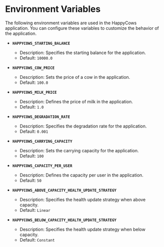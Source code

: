 # Environment Variables

The following environment variables are used in the HappyCows application. You can configure these variables to customize the behavior of the application.

- **`HAPPYCOWS_STARTING_BALANCE`**
  - Description: Specifies the starting balance for the application.
  - Default: `10000.0`

- **`HAPPYCOWS_COW_PRICE`**
  - Description: Sets the price of a cow in the application.
  - Default: `100.0`

- **`HAPPYCOWS_MILK_PRICE`**
  - Description: Defines the price of milk in the application.
  - Default: `1.0`

- **`HAPPYCOWS_DEGRADATION_RATE`**
  - Description: Specifies the degradation rate for the application.
  - Default: `0.001`

- **`HAPPYCOWS_CARRYING_CAPACITY`**
  - Description: Sets the carrying capacity for the application.
  - Default: `100`

- **`HAPPYCOWS_CAPACITY_PER_USER`**
  - Description: Defines the capacity per user in the application.
  - Default: `50`

- **`HAPPYCOWS_ABOVE_CAPACITY_HEALTH_UPDATE_STRATEGY`**
  - Description: Specifies the health update strategy when above capacity.
  - Default: `Linear`

- **`HAPPYCOWS_BELOW_CAPACITY_HEALTH_UPDATE_STRATEGY`**
  - Description: Specifies the health update strategy when below capacity.
  - Default: `Constant`
